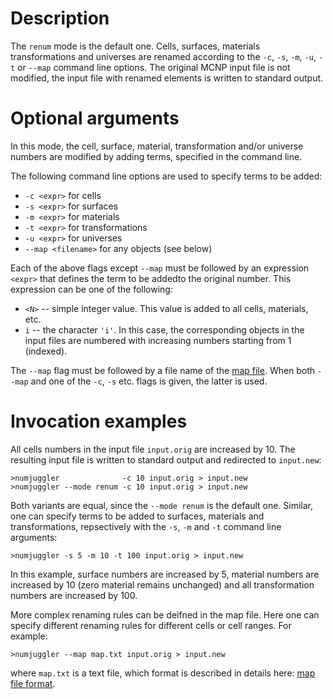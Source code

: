 # Description 
The `renum` mode is the default one. Cells, surfaces, materials transformations and
universes are renamed according to the `-c`, `-s`, `-m`, `-u`, `-t` or `--map`
command line options. The original MCNP input file is not modified, the input
file with renamed elements is written to standard output.

# Optional arguments
In this mode, the cell, surface, material, transformation  and/or universe
numbers are modified by adding terms, specified in the command line. 

The following command line options are used to specify terms to be added:

* `-c <expr>` for cells
* `-s <expr>` for surfaces
* `-m <expr>` for materials
* `-t <expr>` for transformations
* `-u <expr>` for universes
* `--map <filename>` for any objects (see below)

Each of the above flags except `--map` must be followed by an expression
`<expr>` that defines the term to be addedto the original number. This
expression can be one of the following:

* `<N>` -- simple integer value. This value is added to all cells, materials,
  etc.
* `i` -- the character `'i'`. In this case, the corresponding objects in the
  input files are numbered with increasing numbers starting from 1 (indexed). 
  
The `--map` flag must be followed by a file name of the [map file](map.md).
When both `--map` and one of the `-c`, `-s` etc. flags is given, the latter
is used. 


# Invocation examples
All cells numbers in the input file ``input.orig`` are increased by 10. The
resulting input file is written to standard output and redirected to
``input.new``:

    >numjuggler              -c 10 input.orig > input.new
    >numjuggler --mode renum -c 10 input.orig > input.new
    
Both variants are equal, since the `--mode renum` is the default one. Similar,
one can specify terms to be added to surfaces, materials and transformations,
repsectively with the `-s`, `-m` and `-t` command line arguments:

    >numjuggler -s 5 -m 10 -t 100 input.orig > input.new
    
In this example, surface numbers are increased by 5, material numbers are
increased by 10 (zero material remains unchanged) and all transformation
numbers are increased by 100.

More complex renaming rules can be deifned in the map file. Here one can specify 
different renaming rules for different cells or cell ranges. For example:

    >numjuggler --map map.txt input.orig > input.new
    
where `map.txt` is a text file, which format is described in details here: [map file format](map.md). 



